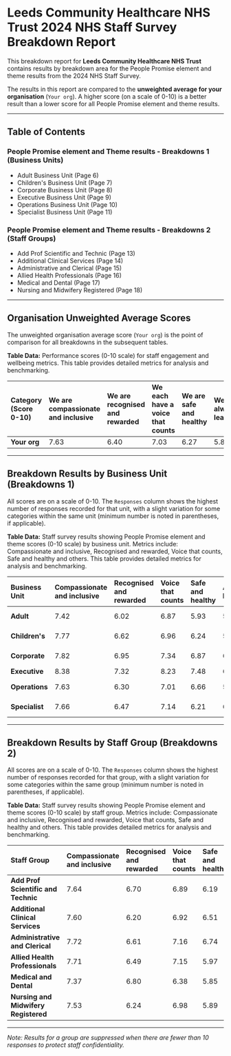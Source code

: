 # Leeds Community Healthcare NHS Trust 2024 NHS Staff Survey Breakdown Report

This breakdown report for **Leeds Community Healthcare NHS Trust** contains results by breakdown area for the People Promise element and theme results from the 2024 NHS Staff Survey.

The results in this report are compared to the **unweighted average for your organisation** (`Your org`). A higher score (on a scale of 0-10) is a better result than a lower score for all People Promise element and theme results.

---

## Table of Contents

### People Promise element and Theme results - Breakdowns 1 (Business Units)
* Adult Business Unit (Page 6)
* Children's Business Unit (Page 7)
* Corporate Business Unit (Page 8)
* Executive Business Unit (Page 9)
* Operations Business Unit (Page 10)
* Specialist Business Unit (Page 11)

### People Promise element and Theme results - Breakdowns 2 (Staff Groups)
* Add Prof Scientific and Technic (Page 13)
* Additional Clinical Services (Page 14)
* Administrative and Clerical (Page 15)
* Allied Health Professionals (Page 16)
* Medical and Dental (Page 17)
* Nursing and Midwifery Registered (Page 18)

---

## Organisation Unweighted Average Scores

The unweighted organisation average score (`Your org`) is the point of comparison for all breakdowns in the subsequent tables.

**Table Data:** Performance scores (0-10 scale) for staff engagement and wellbeing metrics. This table provides detailed metrics for analysis and benchmarking.

| Category (Score 0-10) | We are compassionate and inclusive | We are recognised and rewarded | We each have a voice that counts | We are safe and healthy | We are always learning | We work flexibly | We are a team | Staff Engagement | Morale |
| :--- | :--- | :--- | :--- | :--- | :--- | :--- | :--- | :--- | :--- |
| **Your org** | 7.63 | 6.40 | 7.03 | 6.27 | 5.84 | 6.89 | 7.09 | 6.95 | 6.00 |

---

## Breakdown Results by Business Unit (Breakdowns 1)

All scores are on a scale of 0-10. The `Responses` column shows the highest number of responses recorded for that unit, with a slight variation for some categories within the same unit (minimum number is noted in parentheses, if applicable).

**Table Data:** Staff survey results showing People Promise element and theme scores (0-10 scale) by business unit. Metrics include: Compassionate and inclusive, Recognised and rewarded, Voice that counts, Safe and healthy and others. This table provides detailed metrics for analysis and benchmarking.

| Business Unit | Compassionate and inclusive | Recognised and rewarded | Voice that counts | Safe and healthy | Always learning | Work flexibly | We are a team | Staff Engagement | Morale | Responses |
| :--- | :--- | :--- | :--- | :--- | :--- | :--- | :--- | :--- | :--- | :--- |
| **Adult** | 7.42 | 6.02 | 6.87 | 5.93 | 5.70 | 6.41 | 6.66 | 6.85 | 5.71 | 613 (min 591) |
| **Children's** | 7.77 | 6.62 | 6.96 | 6.24 | 5.80 | 7.13 | 7.32 | 6.87 | 6.00 | 440 (min 430) |
| **Corporate** | 7.82 | 6.95 | 7.34 | 6.87 | 6.05 | 7.86 | 7.46 | 7.31 | 6.30 | 219 (min 208) |
| **Executive** | 8.38 | 7.32 | 8.23 | 7.48 | 6.32 | 7.95 | 7.65 | 8.31 | 7.34 | 14 |
| **Operations** | 7.63 | 6.30 | 7.01 | 6.66 | 5.71 | 6.85 | 7.14 | 6.96 | 6.22 | 265 (min 250) |
| **Specialist** | 7.66 | 6.47 | 7.14 | 6.21 | 6.00 | 6.81 | 7.20 | 6.93 | 6.06 | 466 (min 453) |

---

## Breakdown Results by Staff Group (Breakdowns 2)

All scores are on a scale of 0-10. The `Responses` column shows the highest number of responses recorded for that group, with a slight variation for some categories within the same group (minimum number is noted in parentheses, if applicable).

**Table Data:** Staff survey results showing People Promise element and theme scores (0-10 scale) by staff group. Metrics include: Compassionate and inclusive, Recognised and rewarded, Voice that counts, Safe and healthy and others. This table provides detailed metrics for analysis and benchmarking.

| Staff Group | Compassionate and inclusive | Recognised and rewarded | Voice that counts | Safe and healthy | Always learning | Work flexibly | We are a team | Staff Engagement | Morale | Responses |
| :--- | :--- | :--- | :--- | :--- | :--- | :--- | :--- | :--- | :--- | :--- |
| **Add Prof Scientific and Technic** | 7.64 | 6.70 | 6.89 | 6.19 | 5.87 | 7.02 | 7.34 | 6.82 | 5.99 | 95 (min 92) |
| **Additional Clinical Services** | 7.60 | 6.20 | 6.92 | 6.51 | 5.54 | 6.58 | 6.90 | 6.89 | 6.26 | 417 (min 398) |
| **Administrative and Clerical** | 7.72 | 6.61 | 7.16 | 6.74 | 5.79 | 7.25 | 7.27 | 7.10 | 6.28 | 528 (min 501) |
| **Allied Health Professionals** | 7.71 | 6.49 | 7.15 | 5.97 | 6.05 | 7.13 | 7.17 | 6.85 | 5.67 | 322 (min 318) |
| **Medical and Dental** | 7.37 | 6.80 | 6.38 | 5.85 | 6.28 | 6.52 | 7.10 | 6.35 | 5.66 | 31 |
| **Nursing and Midwifery Registered** | 7.53 | 6.24 | 6.98 | 5.89 | 5.93 | 6.65 | 6.97 | 6.95 | 5.75 | 620 (min 603) |

---
*Note: Results for a group are suppressed when there are fewer than 10 responses to protect staff confidentiality.*